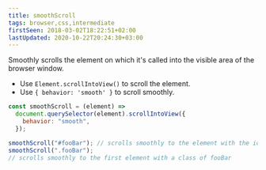 ```yaml
---
title: smoothScroll
tags: browser,css,intermediate
firstSeen: 2018-03-02T18:22:51+02:00
lastUpdated: 2020-10-22T20:24:30+03:00
---
```


Smoothly scrolls the element on which it's called into the visible area of the browser window.

- Use `Element.scrollIntoView()` to scroll the element.
- Use `{ behavior: 'smooth' }` to scroll smoothly.

```js
const smoothScroll = (element) =>
  document.querySelector(element).scrollIntoView({
    behavior: "smooth",
  });
```

```js
smoothScroll("#fooBar"); // scrolls smoothly to the element with the id fooBar
smoothScroll(".fooBar");
// scrolls smoothly to the first element with a class of fooBar
```
